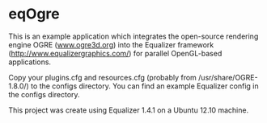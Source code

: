 eqOgre
======

This is an example application which integrates the open-source rendering engine OGRE (www.ogre3d.org)
into the Equalizer framework (http://www.equalizergraphics.com/) for parallel OpenGL-based applications.

Copy your plugins.cfg and resources.cfg (probably from /usr/share/OGRE-1.8.0/) to the configs directory.
You can find an example Equalizer config in the configs directory.

This project was create using Equalizer 1.4.1 on a Ubuntu 12.10 machine.
